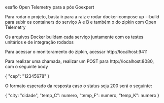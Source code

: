 esafio Open Telemetry para a pós Goexpert

Para rodar o projeto, basta ir para a raiz e rodar docker-compose up --build para subir os containers do serviço A e B e também o do zipkin com Open Telemetry

Os arquivos Docker buildam cada serviço juntamente com os testes unitários e de integração rodados

Para acessar o monitoramento do zipkin, acessar http://localhost:9411

Para realizar uma chamada, realizar um POST para http://localhost:8080, com o seguinte body

{
  "cep": "12345678"
}

O formato esperado da resposta caso o status seja 200 será o seguinte:

{ "city: "cidade", "temp_C": numero, "temp_F": numero, "temp_K": numero }
